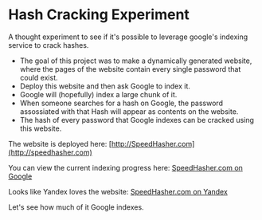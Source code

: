 # Hash Cracking Experiment
A thought experiment to see if it's possible to leverage google's indexing service to crack hashes.

 - The goal of this project was to make a dynamically generated website, where the pages of the website contain every single password that could exist.
 - Deploy this website and then ask Google to index it.
 - Google will (hopefully) index a large chunk of it.
 - When someone searches for a hash on Google, the password assossiated with that Hash will appear as contents on the website.
 - The hash of every password that Google indexes can be cracked using this website.

The website is deployed here: [http://SpeedHasher.com](http://speedhasher.com)

You can view the current indexing progress here: [SpeedHasher.com on Google](https://www.google.com.au/search?q=site%3Aspeedhasher.com)

Looks like Yandex loves the website: [SpeedHasher.com on Yandex](https://yandex.com/search/?text=site%3Aspeedhasher.com)

Let's see how much of it Google indexes.